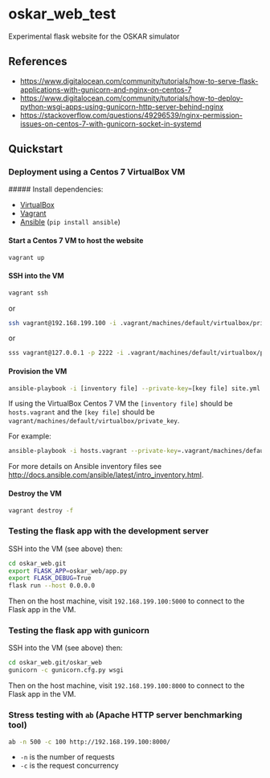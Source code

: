 # oskar_web_test

Experimental flask website for the OSKAR simulator

## References

- <https://www.digitalocean.com/community/tutorials/how-to-serve-flask-applications-with-gunicorn-and-nginx-on-centos-7>
- <https://www.digitalocean.com/community/tutorials/how-to-deploy-python-wsgi-apps-using-gunicorn-http-server-behind-nginx>
- <https://stackoverflow.com/questions/49296539/nginx-permission-issues-on-centos-7-with-gunicorn-socket-in-systemd>


## Quickstart

### Deployment using a Centos 7 VirtualBox VM

##### Install dependencies:

- [VirtualBox](https://www.virtualbox.org/wiki/Downloads)
- [Vagrant](https://www.vagrantup.com/downloads.html)
- [Ansible](http://docs.ansible.com/ansible/latest/installation_guide/intro_installation.html) (`pip install ansible`)

#### Start a Centos 7 VM to host the website

```bash
vagrant up
```

#### SSH into the VM

```bash
vagrant ssh
```

or

```bash
ssh vagrant@192.168.199.100 -i .vagrant/machines/default/virtualbox/private_key
```

or

```bash
sss vagrant@127.0.0.1 -p 2222 -i .vagrant/machines/default/virtualbox/private_key
```

#### Provision the VM

```bash
ansible-playbook -i [inventory file] --private-key=[key file] site.yml
```

If using the VirtualBox Centos 7 VM the `[inventory file]` should be
`hosts.vagrant` and the `[key file]` should be
`vagrant/machines/default/virtualbox/private_key`.

For example:

```bash
ansible-playbook -i hosts.vagrant --private-key=.vagrant/machines/default/virtualbox/private_key site.yml
```

For more details on Ansible inventory files see
<http://docs.ansible.com/ansible/latest/intro_inventory.html>.

#### Destroy the VM

```bash
vagrant destroy -f
```


### Testing the flask app with the development server

SSH into the VM (see above) then:


```bash
cd oskar_web.git
export FLASK_APP=oskar_web/app.py
export FLASK_DEBUG=True
flask run --host 0.0.0.0
```

Then on the host machine, visit `192.168.199.100:5000` to connect to the Flask
app in the VM.

### Testing the flask app with gunicorn


SSH into the VM (see above) then:

```bash
cd oskar_web.git/oskar_web
gunicorn -c gunicorn.cfg.py wsgi
```

Then on the host machine, visit `192.168.199.100:8000` to connect to the Flask
app in the VM.


### Stress testing with `ab` (Apache HTTP server benchmarking tool)

```bash
ab -n 500 -c 100 http://192.168.199.100:8000/
```

* `-n` is the number of requests
* `-c` is the request concurrency